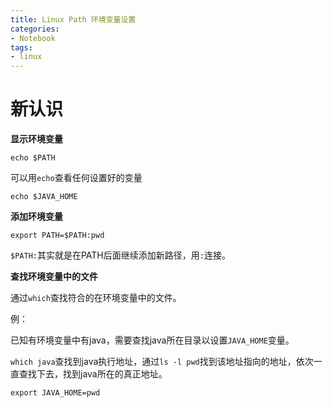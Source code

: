 ```yaml
---
title: Linux Path 环境变量设置
categories:
- Notebook
tags:
- linux
---
```


# 新认识

**显示环境变量**

`echo $PATH`

可以用`echo`查看任何设置好的变量

`echo $JAVA_HOME`

**添加环境变量**

`export PATH=$PATH:pwd`

`$PATH:`其实就是在PATH后面继续添加新路径，用`:`连接。

**查找环境变量中的文件**

通过`which`查找符合的在环境变量中的文件。

例：

已知有环境变量中有java，需要查找java所在目录以设置`JAVA_HOME`变量。

`which java`查找到java执行地址，通过`ls -l pwd`找到该地址指向的地址，依次一直查找下去，找到java所在的真正地址。

`export JAVA_HOME=pwd`

